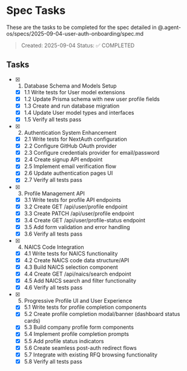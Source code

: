 # Spec Tasks

These are the tasks to be completed for the spec detailed in @.agent-os/specs/2025-09-04-user-auth-onboarding/spec.md

> Created: 2025-09-04
> Status: ✅ COMPLETED

## Tasks

- [x] 1. Database Schema and Models Setup
  - [x] 1.1 Write tests for User model extensions
  - [x] 1.2 Update Prisma schema with new user profile fields
  - [x] 1.3 Create and run database migration
  - [x] 1.4 Update User model types and interfaces
  - [x] 1.5 Verify all tests pass

- [x] 2. Authentication System Enhancement
  - [x] 2.1 Write tests for NextAuth configuration
  - [x] 2.2 Configure GitHub OAuth provider
  - [x] 2.3 Configure credentials provider for email/password
  - [x] 2.4 Create signup API endpoint
  - [x] 2.5 Implement email verification flow
  - [x] 2.6 Update authentication pages UI
  - [x] 2.7 Verify all tests pass

- [x] 3. Profile Management API
  - [x] 3.1 Write tests for profile API endpoints
  - [x] 3.2 Create GET /api/user/profile endpoint
  - [x] 3.3 Create PATCH /api/user/profile endpoint
  - [x] 3.4 Create GET /api/user/profile-status endpoint
  - [x] 3.5 Add form validation and error handling
  - [x] 3.6 Verify all tests pass

- [x] 4. NAICS Code Integration
  - [x] 4.1 Write tests for NAICS functionality
  - [x] 4.2 Create NAICS code data structure/API
  - [x] 4.3 Build NAICS selection component
  - [x] 4.4 Create GET /api/naics/search endpoint
  - [x] 4.5 Add NAICS search and filter functionality
  - [x] 4.6 Verify all tests pass

- [x] 5. Progressive Profile UI and User Experience
  - [x] 5.1 Write tests for profile completion components
  - [x] 5.2 Create profile completion modal/banner (dashboard status cards)
  - [x] 5.3 Build company profile form components
  - [x] 5.4 Implement profile completion prompts
  - [x] 5.5 Add profile status indicators
  - [x] 5.6 Create seamless post-auth redirect flows
  - [x] 5.7 Integrate with existing RFQ browsing functionality
  - [x] 5.8 Verify all tests pass